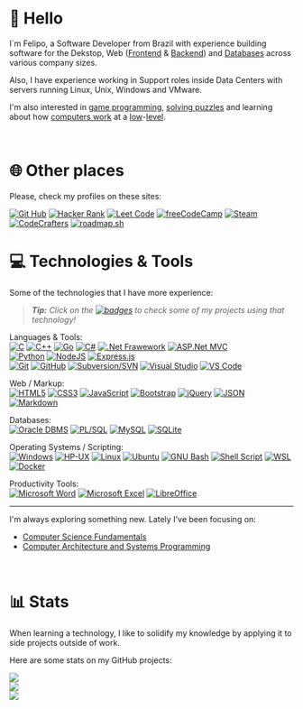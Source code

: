 # 👋 Hello

I´m Felipo, a Software Developer from Brazil with experience building software for the Dekstop, Web ([Frontend](https://github.com/feliposz?tab=repositories&q=&type=&language=html&sort=) & [Backend](https://github.com/feliposz?tab=repositories&q=rest-api&type=&language=&sort=)) and [Databases](https://github.com/feliposz?tab=repositories&q=oracle&type=&language=&sort=) across various company sizes.

Also, I have experience working in Support roles inside Data Centers with servers running Linux, Unix, Windows and VMware.

I'm also interested in [game programming](https://github.com/feliposz?tab=repositories&q=game&type=&language=&sort=), [solving puzzles](https://github.com/feliposz?tab=repositories&q=programming-challenges) and learning about how [computers work](https://github.com/feliposz?tab=repositories&q=nand2tetris) at a [low](https://github.com/feliposz/FelipOS)-[level](https://github.com/feliposz/asm6502).

<br>

# 🌐 Other places

Please, check my profiles on these sites:

[![Git Hub](https://img.shields.io/badge/-GitHub-303030?style=for-the-badge&logo=github&logoColor=white)](https://github.com/feliposz)
[![Hacker Rank](https://img.shields.io/badge/-HackerRank-00EA64?style=for-the-badge&logo=hackerrank&logoColor=white)](https://www.hackerrank.com/feliposz) 
[![Leet Code](https://img.shields.io/badge/-LeetCode-FFA116?style=for-the-badge&logo=leetcode&logoColor=white)](https://leetcode.com/feliposz/) 
[![freeCodeCamp](https://img.shields.io/badge/-freeCodeCamp-888?style=for-the-badge&logo=freecodecamp&logoColor=white)](https://www.freecodecamp.org/feliposz) 
[![Steam](https://img.shields.io/badge/-Steam-666?style=for-the-badge&logo=Steam&logoColor=white)](https://steamcommunity.com/id/cysab) 
[![CodeCrafters](https://img.shields.io/badge/-CodeCrafters-404060?logoColor=000&style=for-the-badge)](https://app.codecrafters.io/users/feliposz)
[![roadmap.sh](https://img.shields.io/badge/-roadmap.sh-888?style=for-the-badge&logoColor=white)](https://roadmap.sh/u/feliposz)
<br>

# 💻 Technologies & Tools

Some of the technologies that I have more experience:

> ***Tip:** Click on the [![badges](https://img.shields.io/badge/badges-00599C?logoColor=fff&style=flat)](#) to check some of my projects using that technology!*

Languages & Tools:<br>
[![C](https://img.shields.io/badge/C-%2300599C.svg?logo=c&logoColor=white)](https://github.com/feliposz?tab=repositories&q=&type=&language=c)
[![C++](https://img.shields.io/badge/C%2B%2B-%2300599C.svg?logo=c%2B%2B&logoColor=white)](https://github.com/feliposz?tab=repositories&q=&type=&language=c%2B%2B)
[![Go](https://img.shields.io/badge/Go-%2300ADD8.svg?style=flat&logo=go&logoColor=white)](https://github.com/feliposz?tab=repositories&q=&type=&language=go)
[![C#](https://img.shields.io/badge/C%23-%23239120.svg?logo=csharp&logoColor=white)](https://github.com/feliposz?tab=repositories&q=&type=&language=c%23)
[![.Net Frawework](https://img.shields.io/badge/.Net_Framework-5C2D91?style=flat&logo=.net&logoColor=white)](https://github.com/feliposz?tab=repositories&q=&type=&language=c%23)
[![ASP.Net MVC](https://img.shields.io/badge/ASP.Net%20MVC-5C2D91?style=flat&logo=.net&logoColor=white)](#)<br>
[![Python](https://img.shields.io/badge/Python-3670A0?style=flat&logo=python&logoColor=ffdd54)](https://github.com/feliposz?tab=repositories&q=&type=&language=python&sort=)
[![NodeJS](https://img.shields.io/badge/Node.JS-6DA55F?style=flat&logo=node.js&logoColor=white)](https://github.com/feliposz?tab=repositories&q=node&type=&language=&sort=)
[![Express.js](https://img.shields.io/badge/Express.js-%23404d59.svg?style=flat&logo=express&logoColor=%2361DAFB)](https://github.com/feliposz?tab=repositories&q=express&type=&language=&sort=)<br>
[![Git](https://img.shields.io/badge/-Git-black?style=flat&logo=git&logoColor=white)](https://github.com/feliposz?tab=repositories&q=git&type=&language=&sort=)
[![GitHub](https://img.shields.io/badge/-GitHub-181717?style=flat&logo=github&logoColor=white)](https://github.com/feliposz?tab=repositories&q=github&type=&language=&sort=)
[![Subversion/SVN](https://img.shields.io/badge/Subversion-%23809CC9.svg?style=flat&logo=subversion&logoColor=white)](#)
[![Visual Studio](https://img.shields.io/badge/Visual%20Studio-5C2D91?logo=visualstudio&logoColor=fff&style=flat)](#)
[![VS Code](https://img.shields.io/badge/-VS%20Code-007ACC?style=flat&logo=visual-studio-code&logoColor=white)](#)

Web / Markup:<br>
[![HTML5](https://img.shields.io/badge/HTML5-%23E34F26.svg?style=flat&logo=html5&logoColor=white)](https://github.com/feliposz?tab=repositories&q=&type=&language=html&sort=)
[![CSS3](https://img.shields.io/badge/CSS3-%231572B6.svg?style=flat&logo=css3&logoColor=white)](https://github.com/feliposz?tab=repositories&q=css&type=&language=&sort=)
[![JavaScript](https://img.shields.io/badge/JavaScript-F7DF1E?logo=javascript&logoColor=000&style=flat)](https://github.com/feliposz?tab=repositories&q=&type=&language=javascript&sort=)
[![Bootstrap](https://img.shields.io/badge/Bootstrap-%23563D7C.svg?style=flat&logo=bootstrap&logoColor=white)](https://github.com/feliposz?tab=repositories&q=bootstrap&type=&language=&sort=)
[![jQuery](https://img.shields.io/badge/jQuery-%230769AD.svg?style=flat&logo=jquery&logoColor=white)](https://github.com/feliposz?tab=repositories&q=jquery&type=&language=&sort=)
[![JSON](https://img.shields.io/badge/JSON-000?logo=json&logoColor=fff&style=flat)](#)
[![Markdown](https://img.shields.io/badge/Markdown-%23000000.svg?style=flat&logo=markdown&logoColor=white)](https://github.com/feliposz/tutorial-compiladores)

Databases:<br>
[![Oracle DBMS](https://img.shields.io/badge/-Oracle_DB-F80000?style=flat&logo=oracle&logoColor=white)](https://github.com/feliposz?tab=repositories&q=oracle)
[![PL/SQL](https://img.shields.io/badge/-Oracle_PL%2FSQL-F80000?style=flat&logo=oracle&logoColor=white)](https://github.com/feliposz?tab=repositories&q=&type=&language=plsql&sort=)
[![MySQL](https://img.shields.io/badge/MySQL-%2300f.svg?style=flat&logo=mysql&logoColor=white)](#)
[![SQLite](https://img.shields.io/badge/SQLite-%2307405e.svg?style=flat&logo=sqlite&logoColor=white)](https://github.com/feliposz?tab=repositories&q=sqlite)

Operating Systems / Scripting:<br>
[![Windows](https://img.shields.io/badge/Windows-0078D6?logo=windows&logoColor=fff&style=flat)](#)
[![HP-UX](https://img.shields.io/badge/-HP--UX-0096D6?logo=hp&logoColor=fff&style=flat)](#)
[![Linux](https://img.shields.io/badge/Linux-FCC624?style=flat&logo=linux&logoColor=black)](#)
[![Ubuntu](https://img.shields.io/badge/Ubuntu-E95420?logo=ubuntu&logoColor=fff&style=flat)](#)
[![GNU Bash](https://img.shields.io/badge/Bash-4EAA25?logo=gnubash&logoColor=fff&style=flat)](#)
[![Shell Script](https://img.shields.io/badge/Shell_Scripts-%23121011.svg?style=flat&logo=gnu-bash&logoColor=white)](#)
[![WSL](https://img.shields.io/badge/WSL-4D4D4D?logo=windows&logoColor=fff&style=flat)](#)
[![Docker](https://img.shields.io/badge/Docker-2496ED?logo=docker&logoColor=fff)](https://github.com/feliposz?tab=repositories&q=docker)

Productivity Tools:<br>
[![Microsoft Word](https://img.shields.io/badge/Word-2B579A?logo=microsoft-word&logoColor=white)](#)
[![Microsoft Excel](https://img.shields.io/badge/Excel-217346?style=flate&logo=microsoft-excel&logoColor=white)](#)
[![LibreOffice](https://img.shields.io/badge/LibreOffice-18A303?logo=libreoffice&logoColor=fff&style=flat)](#)

<hr>

I'm always exploring something new. Lately I've been focusing on:<br>
- [Computer Science Fundamentals](https://teachyourselfcs.com/)
- [Computer Architecture and Systems Programming](https://csapp.cs.cmu.edu/3e/home.html)

<br>

# 📊 Stats

When learning a technology, I like to solidify my knowledge by applying it to side projects outside of work.

Here are some stats on my GitHub projects:

[![](https://github-readme-stats.vercel.app/api?username=feliposz&theme=default&hide_border=false&include_all_commits=true&count_private=true)<br>](#)
[![](https://github-readme-streak-stats.herokuapp.com/?user=feliposz&theme=default&hide_border=false)<br>](#)
[![](https://github-readme-stats.vercel.app/api/top-langs/?username=feliposz&langs_count=8&layout=compact&size_weight=0.5&count_weight=0.5&hide=HTML,Scilab,Hack,Scheme,Ruby,Pascal)<br>](#)
